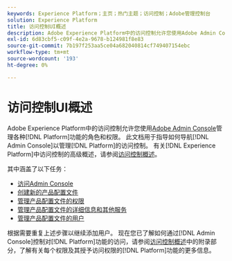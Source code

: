 ```yaml
---
keywords: Experience Platform；主页；热门主题；访问控制；Adobe管理控制台
solution: Experience Platform
title: 访问控制UI概述
description: Adobe Experience Platform中的访问控制允许您使用Adobe Admin Console管理各种Platform功能的角色和权限。 本文档提供了如何在Admin Console中导航以管理Platform的访问控制指南。
exl-id: 6d83cbf5-c09f-4e2a-9678-b124981f8e83
source-git-commit: 7b197f253aa5ce04a682040814cf749407154ebc
workflow-type: tm+mt
source-wordcount: '193'
ht-degree: 0%

---
```


# 访问控制UI概述

Adobe Experience Platform中的访问控制允许您使用[Adobe Admin Console](https://adminconsole.adobe.com)管理各种[!DNL Platform]功能的角色和权限。 此文档用于指导如何导航[!DNL Admin Console]以管理[!DNL Platform]的访问控制。 有关[!DNL Experience Platform]中访问控制的高级概述，请参阅[访问控制概述](./../home.md)。

其中涵盖了以下任务：

- [访问Admin Console](./browse.md)
- [创建新的产品配置文件](./create-profile.md)
- [管理产品配置文件的权限](./permissions.md)
- [管理产品配置文件的详细信息和其他服务](./details-and-services.md)
- [管理产品配置文件的用户](./users.md)

根据需要重复上述步骤以继续添加用户。 现在您已了解如何通过[!DNL Admin Console]控制对[!DNL Platform]功能的访问，请参阅[访问控制概述](../home.md)中的附录部分，了解有关每个权限及其授予访问权限的[!DNL Platform]功能的更多信息。
